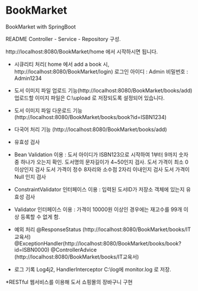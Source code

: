 # BookMarket
BookMarket with SpringBoot

README
Controller - Service - Repository 구성.

http://localhost:8080/BookMarket/home
에서 시작하시면 됩니다.

* 시큐리티 처리( home 에서 add a book 시, http://localhost:8080/BookMarket/login)
로그인
아이디 : Admin
비밀번호 : Admin1234


* 도서 이미지 파일 업로드 기능(http://localhost:8080/BookMarket/books/add)
업로드할 이미지 파일은 C:\upload 로 저장되도록 설정되어 있습니다.

* 도서 이미지 파일 다운로드 기능(http://localhost:8080/BookMarket/books/book?id=ISBN1234)

* 다국어 처리 기능 (http://localhost:8080/BookMarket/books/add)

* 유효성 검사

- Bean Validation 이용 :
도서 아이디가 ISBN123으로 시작하여 1부터 9까지 숫자중 하나가 오는지 확인.
도서명의 문자길이가 4~50인지 검사.
도서 가격이 최소 0이상인지 검사
도서 가격이 정수 8자리와 소수점 2자리 이내인지 검사
도서 가격이 Null 인지 검사

- ConstraintValidator 인터페이스 이용 :
입력된 도서ID가 저장소 객체에 있는지 유효성 검사

- Validator 인터페이스 이용 : 
가격이 10000원 이상인 경우에는 재고수를 99개 이상 등록할 수 없게 함.

* 예외 처리
@ResponseStatus (http://localhost:8080/BookMarket/books/IT교육서)
@ExceptionHandler(http://localhost:8080/BookMarket/books/book?id=ISBN0000)
@ControllerAdvice (http://localhost:8080/BookMarket/books/IT교육서)

* 로그 기록
Log4j2, HandlerInterceptor
C:\log에 monitor.log 로 저장.

*RESTful 웹서비스를 이용해 도서 쇼핑몰의 장바구니 구현
